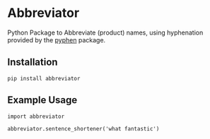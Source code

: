 # Abbreviator

Python Package to Abbreviate (product) names, using hyphenation provided by the [pyphen](https://pyphen.org/) package.

## Installation

`pip install abbreviator`

## Example Usage

```
import abbreviator

abbreviator.sentence_shortener('what fantastic')
```
